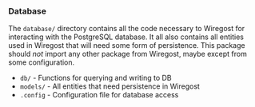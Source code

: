 ### Database

The `database/` directory contains all the code necessary
to Wiregost for interacting with the PostgreSQL database.
It all also contains all entities used in Wiregost that will 
need some form of persistence.
This package should *not* import any other package from Wiregost,
maybe except from some configuration.

* `db/`       - Functions for querying and writing to DB
* `models/`   - All entities that need persistence in Wiregost
* `.config`   - Configuration file for database access
